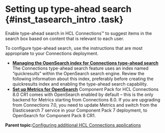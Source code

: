 # Setting up type-ahead search {#inst_tasearch_intro .task}

Enable type-ahead search in HCL Connections™ to suggest items in the search box based on content that is relevant to each user.

To configure type-ahead search, use the instructions that are most appropriate to your Connections deployment.

-   **[Managing the OpenSearch index for Connections type-ahead search](../install/inst_managing_os_index_cnx_typeahead_search.md)**  
The Connections type-ahead search feature uses an index named “quickresults” within the OpenSearch search engine. Review the following information about this index, preferably before creating the quickresults index and enabling the type-ahead search capability.
-   **[Set up Metrics for OpenSearch](../install/cp_install_services_tasks.md#metrics_os)**
Component Pack for HCL Connections 8.0 CR1 comes with OpenSearch enabled by default – this is the only backend for Metrics starting from Connections 8.0. If you are upgrading from Connections 7.0, you need to update Metrics and switch from the Elasticsearch 7 service in your Component Pack 7 deployment, to OpenSearch for Component Pack 8 CR1.

**Parent topic:**[Configuring additional HCL Connections applications](../install/t_inst_config_addons.md)

